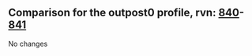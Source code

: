 ## Comparison for the outpost0 profile, rvn: [840](https://github.com/PRO100KatYT/FortniteProfileRevisions/tree/main/profiles/outpost0/840%20outpost0.json)-[841](https://github.com/PRO100KatYT/FortniteProfileRevisions/tree/main/profiles/outpost0/841%20outpost0.json)

No changes
